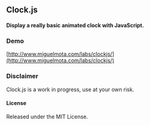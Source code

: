 ## Clock.js

#### Display a really basic animated clock with JavaScript.

### Demo
[http://www.miguelmota.com/labs/clockjs/](http://www.miguelmota.com/labs/clockjs/)

### Disclaimer

Clock.js is a work in progress, use at your own risk.

#### License

Released under the MIT License.
